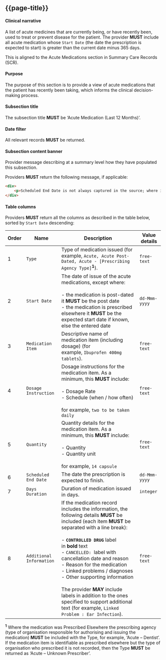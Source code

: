 ## {{page-title}}

#### Clinical narrative

A list of acute medicines that are currently being, or have recently been, used to treat or prevent disease for the patient. The provider **MUST** include all acute medication whose `Start Date` (the date the prescription is expected to start) is greater than the current date minus 365 days.

This is aligned to the Acute Medications section in Summary Care Records (SCR).

#### Purpose

The purpose of this section is to provide a view of acute medications that the patient has recently been taking, which informs the clinical decision-making process.

#### Subsection title

The subsection title **MUST** be ‘Acute Medication (Last 12 Months)’.

#### Date filter

All relevant records **MUST** be returned.

#### Subsection content banner

Provider message describing at a summary level how they have populated this subsection.

Providers **MUST** return the following message, if applicable:

```html
<div>
    <p>Scheduled End Date is not always captured in the source; where it was not recorded, the displayed date is calculated from start date and days duration</p>
</div>
```

#### Table columns

Providers **MUST** return all the columns as described in the table below, sorted by `Start Date` descending:

|Order|Name|Description|Value details|
|---|---|---|---|
|1|`Type`|Type of medication issued (for example, `Acute, Acute Post-Dated, Acute - [Prescribing Agency Type]`<sup><strong>1</strong></sup>).|`free-text`|
|2|`Start Date`|The date of issue of the acute medications, except where:<br><br>- the medication is post-dated it **MUST** be the post date<br>- the medication is prescribed elsewhere it **MUST** be the expected start date if known, else the entered date|`dd-Mmm-yyyy`|
|3|`Medication Item`|Descriptive name of medication item (including dosage) (for example, `Ibuprofen 400mg tablets`).|`free-text`|
|4|`Dosage Instruction`|Dosage instructions for the medication item. As a minimum, this **MUST** include:<br><br>- Dosage Rate<br>- Schedule (when / how often)<br><br>for example, `two to be taken daily`|`free-text`|
|5|`Quantity`|Quantity details for the medication item. As a minimum, this **MUST** include:<br><br>- Quantity<br>- Quantity unit<br><br>for example, `14 capsule`|`free-text`|
|6|`Scheduled End Date`|The date the prescription is expected to finish.|`dd-Mmm-yyyy`|
|7|`Days Duration`|Duration of medication issued in days.|`integer`|
|8|`Additional Information`|If the medication record includes the information, the following details **MUST** be included (each item **MUST** be separated with a line break):<br><br>- **`CONTROLLED DRUG`** label in **bold** text<br>- `CANCELLED:`  label with cancellation date and reason<br>- Reason for the medication<br>- Linked problems / diagnoses<br>- Other supporting information<br><br>The provider **MAY** include labels in addition to the ones specified to support additional text (for example, `Linked Problem : Ear Infection`).|`free-text`|

<sup><strong>1</strong></sup> Where the medication was Prescribed Elsewhere the prescribing agency (type of organisation responsible for authorising and issuing the medication) **MUST** be included with the Type, for example, ‘Acute – Dentist’. If the medication item is identifiable as prescribed elsewhere but the type of organisation who prescribed it is not recorded, then the Type **MUST** be returned as ‘Acute – Unknown Prescriber’.